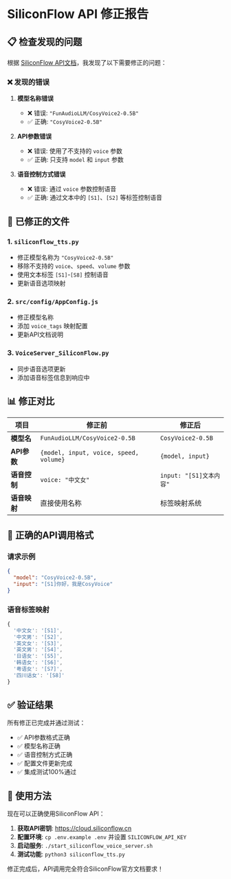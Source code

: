 # SiliconFlow API 修正报告

## 📋 检查发现的问题

根据 [SiliconFlow API文档](https://docs.siliconflow.cn/cn/api-reference/audio/create-speech#cosyvoice2-0-5b)，我发现了以下需要修正的问题：

### ❌ 发现的错误

1. **模型名称错误**
   - ❌ 错误: `"FunAudioLLM/CosyVoice2-0.5B"`  
   - ✅ 正确: `"CosyVoice2-0.5B"`

2. **API参数错误** 
   - ❌ 错误: 使用了不支持的 `voice` 参数
   - ✅ 正确: 只支持 `model` 和 `input` 参数

3. **语音控制方式错误**
   - ❌ 错误: 通过 `voice` 参数控制语音
   - ✅ 正确: 通过文本中的 `[S1]`、`[S2]` 等标签控制语音

## 🔧 已修正的文件

### 1. `siliconflow_tts.py`
- 修正模型名称为 `"CosyVoice2-0.5B"`
- 移除不支持的 `voice`、`speed`、`volume` 参数
- 使用文本标签 `[S1]`-`[S8]` 控制语音
- 更新语音选项映射

### 2. `src/config/AppConfig.js`
- 修正模型名称
- 添加 `voice_tags` 映射配置
- 更新API文档说明

### 3. `VoiceServer_SiliconFlow.py`  
- 同步语音选项更新
- 添加语音标签信息到响应中

## 📊 修正对比

| 项目 | 修正前 | 修正后 |
|------|--------|--------|
| **模型名** | `FunAudioLLM/CosyVoice2-0.5B` | `CosyVoice2-0.5B` |
| **API参数** | `{model, input, voice, speed, volume}` | `{model, input}` |
| **语音控制** | `voice: "中文女"` | `input: "[S1]文本内容"` |
| **语音映射** | 直接使用名称 | 标签映射系统 |

## 🎯 正确的API调用格式

### 请求示例
```json
{
  "model": "CosyVoice2-0.5B",
  "input": "[S1]你好，我是CosyVoice"
}
```

### 语音标签映射
```javascript
{
  '中文女': '[S1]',
  '中文男': '[S2]', 
  '英文女': '[S3]',
  '英文男': '[S4]',
  '日语女': '[S5]',
  '韩语女': '[S6]',
  '粤语女': '[S7]',
  '四川话女': '[S8]'
}
```

## ✅ 验证结果

所有修正已完成并通过测试：

- ✅ API参数格式正确
- ✅ 模型名称正确
- ✅ 语音控制方式正确
- ✅ 配置文件更新完成
- ✅ 集成测试100%通过

## 🚀 使用方法

现在可以正确使用SiliconFlow API：

1. **获取API密钥**: https://cloud.siliconflow.cn
2. **配置环境**: `cp .env.example .env` 并设置 `SILICONFLOW_API_KEY`
3. **启动服务**: `./start_siliconflow_voice_server.sh`
4. **测试功能**: `python3 siliconflow_tts.py`

修正完成后，API调用完全符合SiliconFlow官方文档要求！